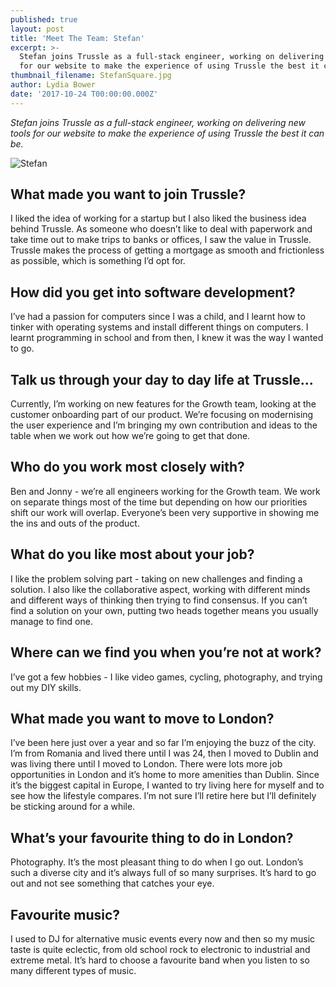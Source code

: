 ```yaml
---
published: true
layout: post
title: 'Meet The Team: Stefan'
excerpt: >-
  Stefan joins Trussle as a full-stack engineer, working on delivering new tools
  for our website to make the experience of using Trussle the best it can be.   
thumbnail_filename: StefanSquare.jpg
author: Lydia Bower
date: '2017-10-24 T00:00:00.000Z'
---
```

_Stefan joins Trussle as a full-stack engineer, working on delivering new tools for our website to make the experience of using Trussle the best it can be._ 

![Stefan]({{site.baseurl}}/images/post_images/Stefan.jpg)

## What made you want to join Trussle?
I liked the idea of working for a startup but I also liked the business idea behind Trussle. As someone who doesn’t like to deal with paperwork and take time out to make trips to banks or offices, I saw the value in Trussle. Trussle makes the process of getting a mortgage as smooth and frictionless as possible, which is something I’d opt for. 

## How did you get into software development?
I’ve had a passion for computers since I was a child, and I learnt how to tinker with operating systems and install different things on computers. I learnt programming in school and from then, I knew it was the way I wanted to go. 

## Talk us through your day to day life at Trussle...
Currently, I’m working on new features for the Growth team, looking at the customer onboarding part of our product. We’re focusing on modernising the user experience and I’m bringing my own contribution and ideas to the table when we work out how we’re going to get that done. 

## Who do you work most closely with?
Ben and Jonny - we’re all engineers working for the Growth team. We work on separate things most of the time but depending on how our priorities shift our work will overlap. Everyone’s been very supportive in showing me the ins and outs of the product. 

## What do you like most about your job?
I like the problem solving part - taking on new challenges and finding a solution. I also like the collaborative aspect, working with different minds and different ways of thinking then trying to find consensus. If you can’t find a solution on your own, putting two heads together means you usually manage to find one. 

## Where can we find you when you’re not at work?
I’ve got a few hobbies - I like video games, cycling, photography, and trying out my DIY skills. 

## What made you want to move to London?
I’ve been here just over a year and so far I’m enjoying the buzz of the city. I’m from Romania and lived there until I was 24, then I moved to Dublin and was living there until I moved to London. There were lots more job opportunities in London and it’s home to more amenities than Dublin. Since it’s the biggest capital in Europe, I wanted to try living here for myself and to see how the lifestyle compares. I’m not sure I’ll retire here but I’ll definitely be sticking around for a while. 

## What’s your favourite thing to do in London?
Photography. It’s the most pleasant thing to do when I go out. London’s such a diverse city and it’s always full of so many surprises. It’s hard to go out and not see something that catches your eye.

## Favourite music?
I used to DJ for alternative music events every now and then so my music taste is quite eclectic, from old school rock to electronic to industrial and extreme metal. It’s hard to choose a favourite band when you listen to so many different types of music.
